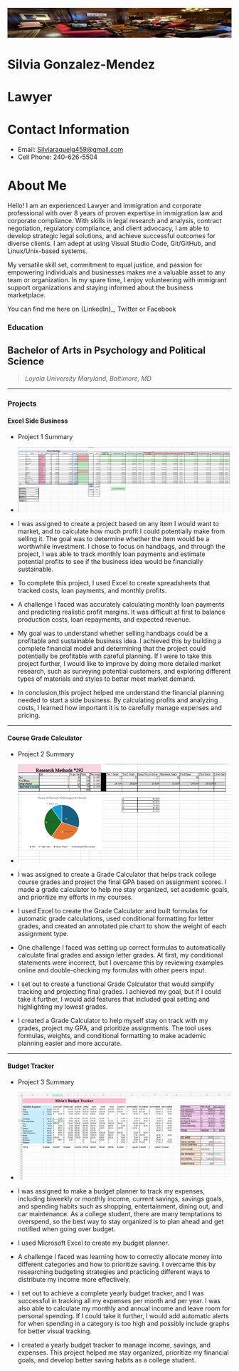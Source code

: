 ![Banner](IMG/Banner.png)

# Silvia Gonzalez-Mendez

# Lawyer

# Contact Information
- Email: Silviaraquelg459@gmail.com
- Cell Phone: 240-626-5504

# About Me
Hello! I am an experienced Lawyer and immigration and corporate professional with over 8 years of proven expertise in immigration law and corporate compliance. With skills in legal research and analysis, contract negotiation, regulatory compliance, and client advocacy, I am able to develop strategic legal solutions, and achieve successful outcomes for diverse clients. I am adept at using Visual Studio Code, Git/GitHub, and Linux/Unix-based systems.

My versatile skill set, commitment to equal justice, and passion for empowering individuals and businesses makes me a valuable asset to any team or organization. In my spare time, I enjoy volunteering with immigrant support organizations and staying informed about the business marketplace.

You can find me here on {LinkedIn}_, Twitter or Facebook 

### Education
## Bachelor of Arts in Psychology and Political Science ###
> *Loyola University Maryland, Baltimore, MD*

***
### Projects

#### Excel Side Business
 - Project 1 Summary 

 - ![Excel Side Business](IMG/Excelsidebuisness.png)
 - I was assigned to create a project based on any item I would want to market, and to calculate how much profit I could potentially make from selling it. The goal was to determine whether the item would be a worthwhile investment. I chose to focus on handbags, and through the project, I was able to track monthly loan payments and estimate potential profits to see if the business idea would be financially sustainable.
- To complete this project, I used Excel to create spreadsheets that tracked costs, loan payments, and monthly profits.
- A challenge I faced was accurately calculating monthly loan payments and predicting realistic profit margins. It was difficult at first to balance production costs, loan repayments, and expected revenue.
- My goal was to understand whether selling handbags could be a profitable and sustainable business idea. I achieved this by building a complete financial model and determining that the project could potentially be profitable with careful planning. If I were to take this project further, I would like to improve by doing more detailed market research, such as surveying potential customers, and exploring different types of materials and styles to better meet market demand.
- In conclusion,this project helped me understand the financial planning needed to start a side business. By calculating profits and analyzing costs, I learned how important it is to carefully manage expenses and pricing.

***
#### Course Grade Calculator
 - Project 2 Summary

 - ![Course Grade Calculator](IMG/coursegradecalculator.png)
 - I was assigned to create a Grade Calculator that helps track college course grades and project the final GPA based on assignment scores. I made a grade calculator to help me stay organized, set academic goals, and prioritize my efforts in my courses.
- I used Excel to create the Grade Calculator and built formulas for automatic grade calculations, used conditional formatting for letter grades, and created an annotated pie chart to show the weight of each assignment type.
- One challenge I faced was setting up correct formulas to automatically calculate final grades and assign letter grades. At first, my conditional statements were incorrect, but I overcame this by reviewing examples online and double-checking my formulas with other peers input.
- I set out to create a functional Grade Calculator that would simplify tracking and projecting final grades. I achieved my goal, but if I could take it further, I would add features that included goal setting and highlighting my lowest grades.
- I created a Grade Calculator to help myself stay on track with my grades, project my GPA, and prioritize assignments. The tool uses formulas, weights, and conditional formatting to make academic planning easier and more accurate.

***
#### Budget Tracker
 - Project 3 Summary 

 - ![Budget Tracker](IMG/budgettracker.png)
 - I was assigned to make a budget planner to track my expenses, including biweekly or monthly income, current savings, savings goals, and spending habits such as shopping, entertainment, dining out, and car maintenance. As a college student, there are many temptations to overspend, so the best way to stay organized is to plan ahead and get notified when going over budget.
 - I used Microsoft Excel to create my budget planner.
 - A challenge I faced was learning how to correctly allocate money into different categories and how to prioritize saving. I overcame this by researching budgeting strategies and practicing different ways to distribute my income more effectively.
 - I set out to achieve a complete yearly budget tracker, and I was successful in tracking all my expenses per month and per year. I was also able to calculate my monthly and annual income and leave room for personal spending. If I could take it further, I would add automatic alerts for when spending in a category is too high and possibly include graphs for better visual tracking.
 - I created a yearly budget tracker to manage income, savings, and expenses. This project helped me stay organized, prioritize my financial goals, and develop better saving habits as a college student.






